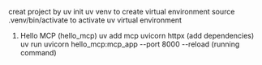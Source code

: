 creat project by uv init
uv venv to create virtual environment
source .venv/bin/activate to activate uv virtual environment
1.  Hello MCP (hello_mcp)
    uv add mcp uvicorn httpx (add dependencies)
    uv run uvicorn hello_mcp:mcp_app --port 8000 --reload (running command)